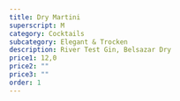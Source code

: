 ```yaml
---
title: Dry Martini
superscript: M
category: Cocktails
subcategory: Elegant & Trocken
description: River Test Gin, Belsazar Dry
price1: 12,0
price2: ""
price3: ""
order: 1
---
```

